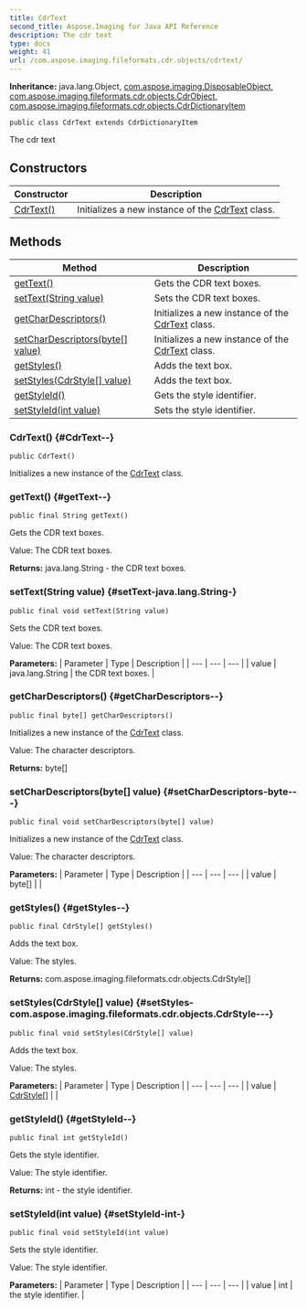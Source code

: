 ```yaml
---
title: CdrText
second_title: Aspose.Imaging for Java API Reference
description: The cdr text
type: docs
weight: 41
url: /com.aspose.imaging.fileformats.cdr.objects/cdrtext/
---
```

**Inheritance:**
java.lang.Object, [com.aspose.imaging.DisposableObject](../../com.aspose.imaging/disposableobject), [com.aspose.imaging.fileformats.cdr.objects.CdrObject](../../com.aspose.imaging.fileformats.cdr.objects/cdrobject), [com.aspose.imaging.fileformats.cdr.objects.CdrDictionaryItem](../../com.aspose.imaging.fileformats.cdr.objects/cdrdictionaryitem)
```
public class CdrText extends CdrDictionaryItem
```

The cdr text
## Constructors

| Constructor | Description |
| --- | --- |
| [CdrText()](#CdrText--) | Initializes a new instance of the [CdrText](../../com.aspose.imaging.fileformats.cdr.objects/cdrtext) class. |
## Methods

| Method | Description |
| --- | --- |
| [getText()](#getText--) | Gets the CDR text boxes. |
| [setText(String value)](#setText-java.lang.String-) | Sets the CDR text boxes. |
| [getCharDescriptors()](#getCharDescriptors--) | Initializes a new instance of the [CdrText](../../com.aspose.imaging.fileformats.cdr.objects/cdrtext) class. |
| [setCharDescriptors(byte[] value)](#setCharDescriptors-byte---) | Initializes a new instance of the [CdrText](../../com.aspose.imaging.fileformats.cdr.objects/cdrtext) class. |
| [getStyles()](#getStyles--) | Adds the text box. |
| [setStyles(CdrStyle[] value)](#setStyles-com.aspose.imaging.fileformats.cdr.objects.CdrStyle---) | Adds the text box. |
| [getStyleId()](#getStyleId--) | Gets the style identifier. |
| [setStyleId(int value)](#setStyleId-int-) | Sets the style identifier. |
### CdrText() {#CdrText--}
```
public CdrText()
```


Initializes a new instance of the [CdrText](../../com.aspose.imaging.fileformats.cdr.objects/cdrtext) class.

### getText() {#getText--}
```
public final String getText()
```


Gets the CDR text boxes.

Value: The CDR text boxes.

**Returns:**
java.lang.String - the CDR text boxes.
### setText(String value) {#setText-java.lang.String-}
```
public final void setText(String value)
```


Sets the CDR text boxes.

Value: The CDR text boxes.

**Parameters:**
| Parameter | Type | Description |
| --- | --- | --- |
| value | java.lang.String | the CDR text boxes. |

### getCharDescriptors() {#getCharDescriptors--}
```
public final byte[] getCharDescriptors()
```


Initializes a new instance of the [CdrText](../../com.aspose.imaging.fileformats.cdr.objects/cdrtext) class.

Value: The character descriptors.

**Returns:**
byte[]
### setCharDescriptors(byte[] value) {#setCharDescriptors-byte---}
```
public final void setCharDescriptors(byte[] value)
```


Initializes a new instance of the [CdrText](../../com.aspose.imaging.fileformats.cdr.objects/cdrtext) class.

Value: The character descriptors.

**Parameters:**
| Parameter | Type | Description |
| --- | --- | --- |
| value | byte[] |  |

### getStyles() {#getStyles--}
```
public final CdrStyle[] getStyles()
```


Adds the text box.

Value: The styles.

**Returns:**
com.aspose.imaging.fileformats.cdr.objects.CdrStyle[]
### setStyles(CdrStyle[] value) {#setStyles-com.aspose.imaging.fileformats.cdr.objects.CdrStyle---}
```
public final void setStyles(CdrStyle[] value)
```


Adds the text box.

Value: The styles.

**Parameters:**
| Parameter | Type | Description |
| --- | --- | --- |
| value | [CdrStyle\[\]](../../com.aspose.imaging.fileformats.cdr.objects/cdrstyle) |  |

### getStyleId() {#getStyleId--}
```
public final int getStyleId()
```


Gets the style identifier.

Value: The style identifier.

**Returns:**
int - the style identifier.
### setStyleId(int value) {#setStyleId-int-}
```
public final void setStyleId(int value)
```


Sets the style identifier.

Value: The style identifier.

**Parameters:**
| Parameter | Type | Description |
| --- | --- | --- |
| value | int | the style identifier. |

